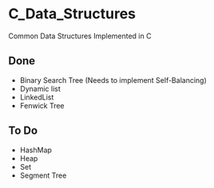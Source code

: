 # C_Data_Structures
Common Data Structures Implemented in C

## Done
- Binary Search Tree (Needs to implement Self-Balancing)
- Dynamic list
- LinkedList
- Fenwick Tree

## To Do
- HashMap
- Heap
- Set
- Segment Tree
